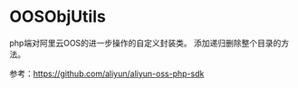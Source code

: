 # OOSObjUtils 
php端对阿里云OOS的进一步操作的自定义封装类。
  添加递归删除整个目录的方法。

参考：https://github.com/aliyun/aliyun-oss-php-sdk
